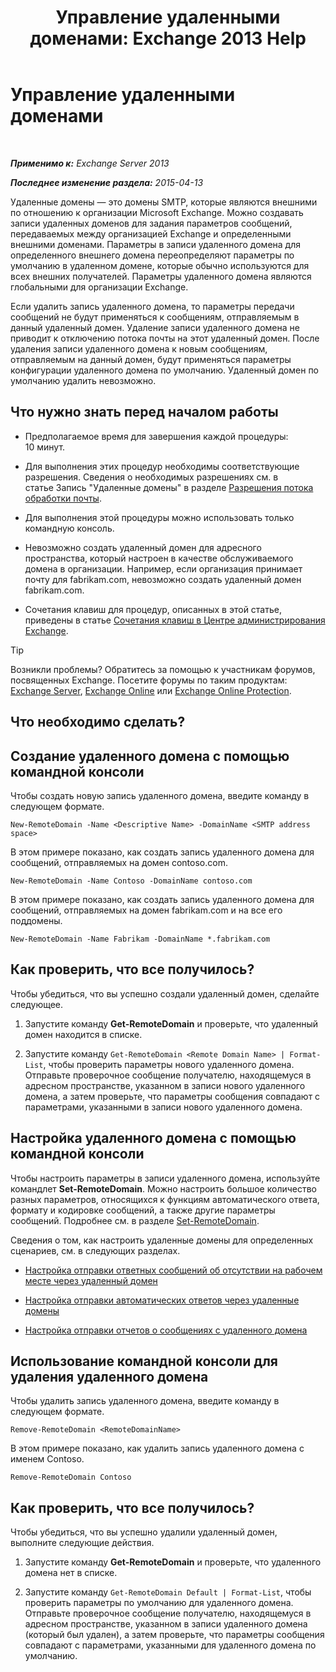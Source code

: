 ﻿---
title: 'Управление удаленными доменами: Exchange 2013 Help'
TOCTitle: Управление удаленными доменами
ms:assetid: 41a86907-bd9e-40d0-94d3-6deb95a0bffa
ms:mtpsurl: https://technet.microsoft.com/ru-ru/library/Aa997639(v=EXCHG.150)
ms:contentKeyID: 52059130
ms.date: 04/30/2018
mtps_version: v=EXCHG.150
f1_keywords:
- Microsoft.Exchange.Management.SnapIn.Esm.OrganizationConfiguration.NewRemoteDomainWizardForm.NewRemoteDomainWizardPage
ms.translationtype: HT
---

# Управление удаленными доменами

 

_**Применимо к:** Exchange Server 2013_

_**Последнее изменение раздела:** 2015-04-13_

Удаленные домены — это домены SMTP, которые являются внешними по отношению к организации Microsoft Exchange. Можно создавать записи удаленных доменов для задания параметров сообщений, передаваемых между организацией Exchange и определенными внешними доменами. Параметры в записи удаленного домена для определенного внешнего домена переопределяют параметры по умолчанию в удаленном домене, которые обычно используются для всех внешних получателей. Параметры удаленного домена являются глобальными для организации Exchange.

Если удалить запись удаленного домена, то параметры передачи сообщений не будут применяться к сообщениям, отправляемым в данный удаленный домен. Удаление записи удаленного домена не приводит к отключению потока почты на этот удаленный домен. После удаления записи удаленного домена к новым сообщениям, отправляемым на данный домен, будут применяться параметры конфигурации удаленного домена по умолчанию. Удаленный домен по умолчанию удалить невозможно.

## Что нужно знать перед началом работы

  - Предполагаемое время для завершения каждой процедуры: 10 минут.

  - Для выполнения этих процедур необходимы соответствующие разрешения. Сведения о необходимых разрешениях см. в статье Запись "Удаленные домены" в разделе [Разрешения потока обработки почты](mail-flow-permissions-exchange-2013-help.md).

  - Для выполнения этой процедуры можно использовать только командную консоль.

  - Невозможно создать удаленный домен для адресного пространства, который настроен в качестве обслуживаемого домена в организации. Например, если организация принимает почту для fabrikam.com, невозможно создать удаленный домен fabrikam.com.

  - Сочетания клавиш для процедур, описанных в этой статье, приведены в статье [Сочетания клавиш в Центре администрирования Exchange](keyboard-shortcuts-in-the-exchange-admin-center-exchange-online-protection-help.md).

> [!TIP]  
> Возникли проблемы? Обратитесь за помощью к участникам форумов, посвященных Exchange. Посетите форумы по таким продуктам: <a href="https://go.microsoft.com/fwlink/p/?linkid=60612">Exchange Server</a>, <a href="https://go.microsoft.com/fwlink/p/?linkid=267542">Exchange Online</a> или <a href="https://go.microsoft.com/fwlink/p/?linkid=285351">Exchange Online Protection</a>.


## Что необходимо сделать?

## Создание удаленного домена с помощью командной консоли

Чтобы создать новую запись удаленного домена, введите команду в следующем формате.

    New-RemoteDomain -Name <Descriptive Name> -DomainName <SMTP address space>

В этом примере показано, как создать запись удаленного домена для сообщений, отправляемых на домен contoso.com.

    New-RemoteDomain -Name Contoso -DomainName contoso.com

В этом примере показано, как создать запись удаленного домена для сообщений, отправляемых на домен fabrikam.com и на все его поддомены.

    New-RemoteDomain -Name Fabrikam -DomainName *.fabrikam.com

## Как проверить, что все получилось?

Чтобы убедиться, что вы успешно создали удаленный домен, сделайте следующее.

1.  Запустите команду **Get-RemoteDomain** и проверьте, что удаленный домен находится в списке.

2.  Запустите команду `Get-RemoteDomain <Remote Domain Name> | Format-List`, чтобы проверить параметры нового удаленного домена. Отправьте проверочное сообщение получателю, находящемуся в адресном пространстве, указанном в записи нового удаленного домена, а затем проверьте, что параметры сообщения совпадают с параметрами, указанными в записи нового удаленного домена.

## Настройка удаленного домена с помощью командной консоли

Чтобы настроить параметры в записи удаленного домена, используйте командлет **Set-RemoteDomain**. Можно настроить большое количество разных параметров, относящихся к функциям автоматического ответа, формату и кодировке сообщений, а также другие параметры сообщений. Подробнее см. в разделе [Set-RemoteDomain](https://technet.microsoft.com/ru-ru/library/aa997857\(v=exchg.150\)).

Сведения о том, как настроить удаленные домены для определенных сценариев, см. в следующих разделах.

  - [Настройка отправки ответных сообщений об отсутствии на рабочем месте через удаленный домен](configure-remote-domain-out-of-office-replies-exchange-2013-help.md)

  - [Настройка отправки автоматических ответов через удаленные домены](configure-remote-domain-automatic-replies-exchange-2013-help.md)

  - [Настройка отправки отчетов о сообщениях с удаленного домена](configure-remote-domain-message-reporting-exchange-2013-help.md)

## Использование командной консоли для удаления удаленного домена

Чтобы удалить запись удаленного домена, введите команду в следующем формате.

    Remove-RemoteDomain <RemoteDomainName>

В этом примере показано, как удалить запись удаленного домена с именем Contoso.

    Remove-RemoteDomain Contoso

## Как проверить, что все получилось?

Чтобы убедиться, что вы успешно удалили удаленный домен, выполните следующие действия.

1.  Запустите команду **Get-RemoteDomain** и проверьте, что удаленного домена нет в списке.

2.  Запустите команду `Get-RemoteDomain Default | Format-List`, чтобы проверить параметры по умолчанию для удаленного домена. Отправьте проверочное сообщение получателю, находящемуся в адресном пространстве, указанном в записи удаленного домена (который был удален), а затем проверьте, что параметры сообщения совпадают с параметрами, указанными для удаленного домена по умолчанию.

